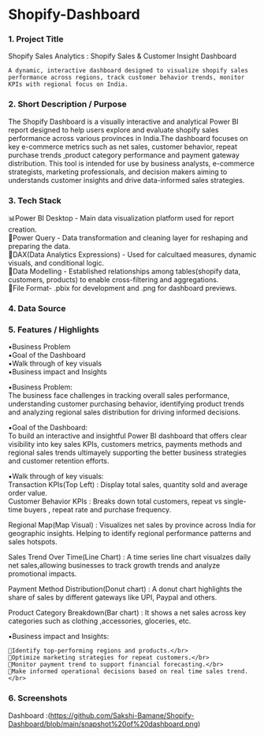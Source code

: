 # Shopify-Dashboard
### 1. Project Title
 
   Shopify Sales Analytics : Shopify Sales & Customer Insight Dashboard

    A dynamic, interactive dashboard designed to visualize shopify sales performance across regions, track customer behavior trends, monitor KPIs with regional focus on India.

### 2. Short Description / Purpose
  
   The Shopify Dashboard is a visually interactive and analytical Power BI report designed to help users explore and evaluate shopify sales performance across various provinces in India.The dashboard focuses on key e-commerce metrics such as net sales, customer behavior, repeat purchase trends ,product category performance and payment gateway distribution. This tool is intended for use by business analysts, e-commerce strategists, marketing professionals, and decision makers aiming to understands customer insights and drive data-informed sales strategies.

### 3. Tech Stack

 📊Power BI Desktop - Main data visualization platform used for report creation.</br>
 📂Power Query - Data transformation and cleaning layer for reshaping and preparing the data.</br>
 🧠DAX(Data Analytics Expressions) - Used for calcultaed measures, dynamic visuals, and conditional logic.</br>
 📝Data Modelling - Established relationships among tables(shopify data, customers, products) to enable cross-filtering and aggregations.</br>
 📁File Format- .pbix for development and .png for dashboard previews.

### 4. Data Source


### 5. Features / Highlights

▪️Business Problem</br>
▪️Goal of the Dashboard</br>
▪️Walk through of key visuals</br>
▪️Business impact and Insights</br>

▪️Business Problem:</br>
   The business face challenges in tracking overall sales performance, understanding customer purchasing behavior, identifying product trends and analyzing    regional sales distribution for driving informed decisions.

▪️Goal of the Dashboard:</br>
   To build an interactive and insightful Power BI dashboard that offers clear visibility into key sales KPIs, customers metrics, payments methods and regional sales trends ultimayely supporting the better business strategies and customer retention efforts.

▪️Walk through of key visuals:</br>
   Transaction KPIs(Top Left) : Display total sales, quantity sold and average order value.</br>
   Customer Behavior KPIs : Breaks down total customers, repeat vs single-time buyers , repeat rate and purchase frequency.

   Regional Map(Map Visual) : Visualizes net sales by province across India for geographic insights. Helping to identify regional performance patterns and sales  hotspots.

   Sales Trend Over Time(Line Chart) : A time series line chart visualzes daily net sales,allowing businesses to track growth trends and analyze promotional impacts.

   Payment Method Distribution(Donut chart) : A donut chart highlights the share of sales by different gateways like UPI, Paypal and others.

   Product Category Breakdown(Bar chart) : It shows a net sales across key categories such as clothing ,accessories, gloceries, etc.

 ▪️Business impact and Insights:</br>

    🔸Identify top-performing regions and products.</br>
    🔸Optimize marketing strategies for repeat customers.</br>
    🔸Monitor payment trend to support financial forecasting.</br>
    🔸Make informed operational decisions based on real time sales trend.</br>

### 6. Screenshots 

Dashboard :(https://github.com/Sakshi-Bamane/Shopify-Dashboard/blob/main/snapshot%20of%20dashboard.png)



  

    
    
   
 

